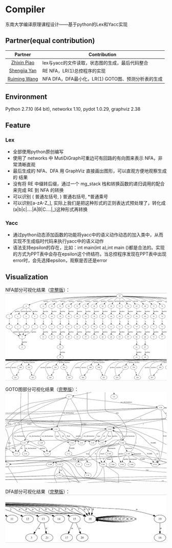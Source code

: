 # Compiler
东南大学编译原理课程设计——基于python的Lex和Yacc实现

## Partner(equal contribution)

|Partner | Contribution|
|:----:|----|
|[Zhixin Piao](https://github.com/a367) | lex与yacc的文件读取，状态图的生成，最后代码整合 |
|[Shengjia Yan](https://github.com/yanshengjia) | RE  NFA，LR(1)总控程序的实现 |
|[Ruiming Wang](https://github.com/Rimenwang)|NFA  DFA，DFA最小化，LR(1) GOTO图、预测分析表的生成|

## Environment
Python 2.7.10 (64 bit),
networkx 1.10,
pydot 1.0.29,
graphviz 2.38

## Feature
### Lex
* 全部使用python原创编写
* 使用了 networks 中 MutiDiGraph可重边可有回路的有向图来表示 NFA，非常清晰直观
* 最后生成的 NFA、DFA 用 GraphViz 直接画出图形，可以直观方便地观察生成的 结果
* 没有将 RE 中缀转后缀，通过一个 mg_stack 栈和转换函数的递归调用的配合来完成 RE 到 NFA 的转换 
* 可以识别 \( 普通左括号, \) 普通右括号, \*普通乘号 
* 可以识别[a-zA-Z_], 实际上我们是把这种形式的正则表达式预处理了，转化成(a|b|c|….|A|B|C….|_)这种形式再转换


### Yacc
* 通过python动态添加函数的功能将yacc中的语义动作动态的加入类中，从而实现不生成临时代码来执行yacc中的语义动作
* 语法支持epsilon的存在，比如：int main(int a),int main ()都是合法的。实现的方式为PPT表中会存在epsilon这个终结符。当总控程序发现在PPT表中出现error时，会先选择epsilon，观察是否还是error

## Visualization
NFA部分可视化结果（[完整版](https://raw.githubusercontent.com/seucs/compiler/master/graph/nfa.jpg)）：
![](graph/nfa_part.png)

GOTO图部分可视化结果（[完整版](https://raw.githubusercontent.com/seucs/compiler/master/graph/goto.jpg)）：
![](graph/goto_part.png)

DFA部分可视化结果（[完整版](https://raw.githubusercontent.com/seucs/compiler/master/graph/dfa.jpg)）：
![](graph/dfa_part.png)
